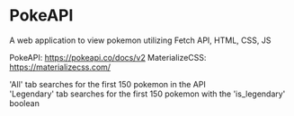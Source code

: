 # PokeAPI

A web application to view pokemon utilizing Fetch API, HTML, CSS, JS

PokeAPI: https://pokeapi.co/docs/v2
MaterializeCSS: https://materializecss.com/

'All' tab searches for the first 150 pokemon in the API  
'Legendary' tab searches for the first 150 pokemon with the 'is_legendary' boolean
